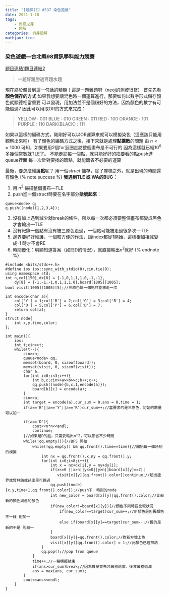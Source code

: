 ```yaml
---
title: "[題解]ZJ d537 染色遊戲"
date: 2021-1-10
tags: 
    - 資訊之芽
    - 題解
categories: 資芽題解
mathjax: true
---
```


### 染色遊戲—台北縣98資訊學科能力競賽
<!--more-->
[題目連結1](https://neoj.sprout.tw/problem/46/)[題目連結2](https://neoj.sprout.tw/problem/46/)
> 一題好題勝過百題水題

現在終於體會到這一句話的精髓！這是一題難題呀（neoj的測資很緊）
首先先看**顏色儲存的方式**
如果我想要讓混色時一個運算進行，那要如何以數字形式儲存顏色就顯德相當重要
可以發現，用加法並不是個粉好的方法，因為顏色的數字有可能超過7
因此可以用取OR的方式來完成：

>YELLOW : 001
BLUE : 010
GREEN : 011
RED : 100
ORANGE : 101
PURPLE : 110
DARK(BLACK) : 111

如果以這樣的編碼方式，剛剛好可以以OR運算來就可以模擬染色（這應該只能用觀察出來吧）
有了顏色的編碼方式之後，接下來就是處理**點擴散**的問題
由 $n<=1000$ 可知，如果要用2個for迴圈走訪整個畫布是不可行的
因為這樣就已經$10^6$ 多幾個常數就TLE了。
不能走訪每一個點，就只能好好的把要看的點push進queue裡面
每一次針對要找的節點，就能節省不必要的運算

最後，要怎麼維護**點**呢？
用一個*struct* 儲存，除了座標之外，就是出現的時間還有顏色
{% note success %}
**我遇到TLE 或 WA的BUG：**

1. 用 $n^2$ 掃描整個畫布—TLE
2. push進一個struct時要在名字部分**括號起來**：

```cpp=
queue<node> q;
q.push((node){1,2,3,4});
```

3. 沒有加上遇到減少就break的條件，所以每一次都必須要整個畫布都變成黑色才會輸出—TLE
4. 沒有紀錄一個點有沒有被三原色走過，一個點可能被走過很多次—TLE
5. 邊界要好好維護，一個較方便的作法，讓index都從1開始，這樣相加相減變成-1 時才不會RE
6. 時間優化：明顯知道答案（如問D的情況），就直接輸出$n^2$就好
{% endnote %}

```cpp=
#include <bits/stdc++.h>
#define ios ios::sync_with_stdio(0),cin.tie(0);
using namespace std;
int n,col[150],dx[8] = {-1,0,1,1,1,0,-1,-1},
    dy[8] = {-1,-1,-1,0,1,1,1,0},board[1005][1005];
bool visit[1005][1005][5];//三原色每一個點只能被走一次

int encode(char a){
    col['Y'] = 1;col['B'] = 2;col['G'] = 3;col['R'] = 4;
    col['O'] = 5;col['P'] = 6;col['D'] = 7;
    return col[a];
}
struct node{
    int x,y,time,color;
};

int main(){
    ios;
    int t;cin>>t;
    while(t--){
        cin>>n;
        queue<node> qq;
        memset(board, 0, sizeof(board));
        memset(visit, 0, sizeof(visit));
        char a;
        for(int i=0;i<3;i++){
            int b,c;cin>>a>>b>>c;b++;c++;
            qq.push((node){b,c,1,encode(a)});
            board[b][c] = encode(a);
        }
        cin>>a;
        int target = encode(a),cur_sum = 0,ans = 0,time = 1;
        if(a=='B'||a=='Y'||a=='R')cur_sum++;//當要求的是三原色，初始的數量可以加一
        
        if(a=='D'){
            cout<<n*n<<endl;
            continue;
        }//如果是D的話，只需要輸出n^2，可以節省不少時間
        while(!qq.empty()){//BFS 開始
            while(!qq.empty() && qq.front().time==time){//開始每一個時刻的模擬
                int nx = qq.front().x,ny = qq.front().y;
                for(int i=0;i<8;i++){
                    int x = nx+dx[i],y = ny+dy[i];
                    if(x<=0 ||x>n||y<=0||y>n||board[x][y]==7||
                       visit[x][y][qq.front().color])continue;//超出邊界或曾拜訪或已塗黑可跳過
                    qq.push((node){x,y,time+1,qq.front().color});//push下一時刻的node
                    int new_color = board[x][y]|qq.front().color;//比較新的顏色與舊的顏色
                    if(new_color!=board[x][y]){//顏色不同時要比較狀況
                        if(new_color==target)cur_sum++;//新顏色是但舊顏色不一樣 則加一
                        else if(board[x][y]==target)cur_sum--;//舊的是新的不是 則減一
                    }
                    board[x][y]|=qq.front().color;//對新方塊上色
                    visit[x][y][qq.front().color] = 1;//此顏色已經拜訪
                }
                qq.pop();//pop from queue
            }
            time++;//一輪模擬結束
            if(ans>cur_sum)break;//因為數量會先非嚴格遞增、後非嚴格遞減
            ans = max(ans, cur_sum);
        }
        cout<<ans<<endl;
    }
}

```
